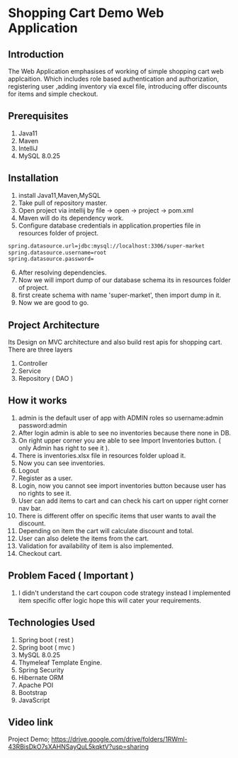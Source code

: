 # Shopping Cart Demo Web Application

## Introduction
The Web Application emphasises of working of simple shopping cart web applcaition. Which includes role based authentication and authorization, registering user
,adding inventory via excel file, introducing offer discounts for items and simple checkout.

## Prerequisites

1. Java11
2. Maven
3. IntelliJ
4. MySQL 8.0.25

## Installation

1. install Java11,Maven,MySQL
2. Take pull of repository master.
3. Open project via intellij by file -> open -> project -> pom.xml
4. Maven will do its dependency work.
5. Configure database credentials in application.properties file in resources folder of project.
```bash
spring.datasource.url=jdbc:mysql://localhost:3306/super-market
spring.datasource.username=root
spring.datasource.password=
```

6. After resolving dependencies.
7. Now we will import dump of our database schema its in resources folder of project.
8. first create schema with name 'super-market', then import dump in it.
9. Now we are good to go.

## Project Architecture

Its Design on MVC architecture and also build rest apis for shopping cart. There are three layers
1. Controller
2. Service
3. Repository ( DAO )

## How it works 

1. admin is the default user of app with ADMIN roles so username:admin password:admin
2. After login admin is able to see no inventories because there none in DB.
3. On right upper corner you are able to see Import Inventories button. ( only Admin has right to see it ).
4. There is inventories.xlsx file in resources folder upload it.
5. Now you can see inventories.
6. Logout
7. Register as a user.
8. Login, now you cannot see import inventories button because user has no rights to see it.
9. User can add items to cart and can check his cart on upper right corner nav bar.
10. There is different offer on specific items that user wants to avail the discount.
11. Depending on item the cart will calculate discount and total.
12. User can also delete the items from the cart.
13. Validation for availability of item is also implemented.
14. Checkout cart.

## Problem Faced ( Important )

1. I didn't understand the cart coupon code strategy instead I implemented item specific offer logic hope this will cater your requirements.

## Technologies Used

1. Spring boot ( rest )
2. Spring boot ( mvc )
3. MySQL 8.0.25
4. Thymeleaf Template Engine.
5. Spring Security
6. Hibernate ORM
7. Apache POI
8. Bootstrap
9. JavaScript

## Video link

Project Demo; https://drive.google.com/drive/folders/1RWml-43RBisDkO7sXAHNSayQuL5kqktV?usp=sharing
